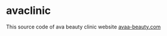 # avaclinic
This source code of ava beauty clinic website
<a href="https://avaa-beauty.com" >avaa-beauty.com </a>

